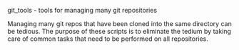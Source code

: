 git_tools - tools for managing many git repositories

Managing many git repos that have been cloned into the same directory can be tedious. The purpose of these scripts is to eliminate the tedium by taking care of common tasks that need to be performed on all repositories.